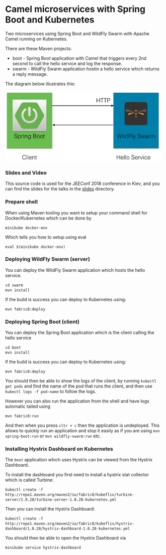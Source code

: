 # Camel microservices with Spring Boot and Kubernetes

Two microservices using Spring Boot and WildFly Swarm with Apache Camel running on Kubernetes.

There are these Maven projects:

* boot - Spring Boot application with Camel that triggers every 2nd second to call the hello service and log the response.
* swarm - WildFly Swarm application hostin a hello service which returns a reply message.

The diagram below illustrates this:

![Overview](diagram.png?raw=true "Overview")


### Slides and Video

This source code is used for the JEEConf 2018 conference in Kiev, and you can find the slides for the talks in the [slides](slides) directory.


### Prepare shell

When using Maven tooling you want to setup your command shell for Docker/Kubernetes which can be done by

    minikube docker-env

Which tells you how to setup using eval

    eval $(minikube docker-env)


### Deploying WildFly Swarm (server)

You can deploy the WildFly Swarm application which hosts the hello service.

    cd swarm
    mvn install

If the build is success you can deploy to Kubernetes using:

    mvn fabric8:deploy


### Deploying Spring Boot (client)

You can deploy the Spring Boot application which is the client calling the hello service

    cd boot
    mvn install

If the build is success you can deploy to Kubernetes using:

    mvn fabric8:deploy

You should then be able to show the logs of the client, by running `kubectl get pods` and find the name of the pod that runs the client, and then use `kubectl logs -f pod-name` to follow the logs.

However you can also run the application from the shell and have logs automatic tailed using

    mvn fabric8:run

And then when you press `cltr + c` then the application is undeployed. This allows to quickly run an application and stop it easily as if you are using `mvn spring-boot:run` or `mvn wildfly-swarm:run` etc.



### Installing Hystrix Dashboard on Kubernetes

The `boot` application which uses Hystrix can be viewed from the Hystrix Dashboard.

To install the dashboard you first need to install a hystrix stat collector which is called Turbine:

    kubectl create -f http://repo1.maven.org/maven2/io/fabric8/kubeflix/turbine-server/1.0.28/turbine-server-1.0.28-kubernetes.yml

Then you can install the Hystrix Dashboard:

    kubectl create -f http://repo1.maven.org/maven2/io/fabric8/kubeflix/hystrix-dashboard/1.0.28/hystrix-dashboard-1.0.28-kubernetes.yml

You should then be able to open the Hystrix Dashboard via

    minikube service hystrix-dashboard

